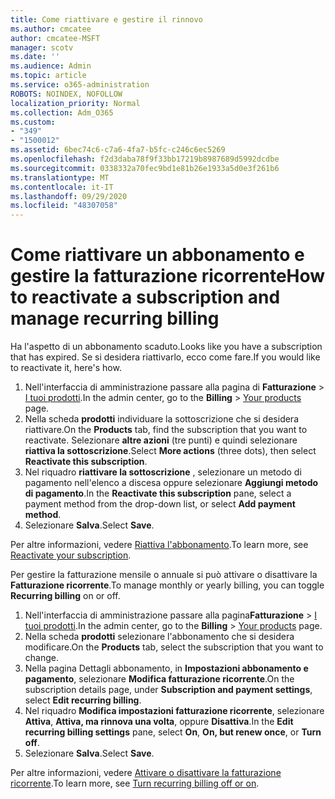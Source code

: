 ```yaml
---
title: Come riattivare e gestire il rinnovo
ms.author: cmcatee
author: cmcatee-MSFT
manager: scotv
ms.date: ''
ms.audience: Admin
ms.topic: article
ms.service: o365-administration
ROBOTS: NOINDEX, NOFOLLOW
localization_priority: Normal
ms.collection: Adm_O365
ms.custom:
- "349"
- "1500012"
ms.assetid: 6bec74c6-c7a6-4fa7-b5fc-c246c6ec5269
ms.openlocfilehash: f2d3daba78f9f33bb17219b8987689d5992dcdbe
ms.sourcegitcommit: 0338332a70fec9bd1e81b26e1933a5d0e3f261b6
ms.translationtype: MT
ms.contentlocale: it-IT
ms.lasthandoff: 09/29/2020
ms.locfileid: "48307058"
---
```

# <a name="how-to-reactivate-a-subscription-and-manage-recurring-billing"></a><span data-ttu-id="110d0-102">Come riattivare un abbonamento e gestire la fatturazione ricorrente</span><span class="sxs-lookup"><span data-stu-id="110d0-102">How to reactivate a subscription and manage recurring billing</span></span>

<span data-ttu-id="110d0-103">Ha l'aspetto di un abbonamento scaduto.</span><span class="sxs-lookup"><span data-stu-id="110d0-103">Looks like you have a subscription that has expired.</span></span> <span data-ttu-id="110d0-104">Se si desidera riattivarlo, ecco come fare.</span><span class="sxs-lookup"><span data-stu-id="110d0-104">If you would like to reactivate it, here's how.</span></span>
  
1. <span data-ttu-id="110d0-105">Nell'interfaccia di amministrazione passare alla pagina di **Fatturazione** > [I tuoi prodotti](https://go.microsoft.com/fwlink/p/?linkid=842054).</span><span class="sxs-lookup"><span data-stu-id="110d0-105">In the admin center, go to the **Billing** > [Your products](https://go.microsoft.com/fwlink/p/?linkid=842054) page.</span></span>
2. <span data-ttu-id="110d0-106">Nella scheda **prodotti** individuare la sottoscrizione che si desidera riattivare.</span><span class="sxs-lookup"><span data-stu-id="110d0-106">On the **Products** tab, find the subscription that you want to reactivate.</span></span> <span data-ttu-id="110d0-107">Selezionare **altre azioni** (tre punti) e quindi selezionare **riattiva la sottoscrizione**.</span><span class="sxs-lookup"><span data-stu-id="110d0-107">Select **More actions** (three dots), then select **Reactivate this subscription**.</span></span>
3. <span data-ttu-id="110d0-108">Nel riquadro **riattivare la sottoscrizione** , selezionare un metodo di pagamento nell'elenco a discesa oppure selezionare **Aggiungi metodo di pagamento**.</span><span class="sxs-lookup"><span data-stu-id="110d0-108">In the **Reactivate this subscription** pane, select a payment method from the drop-down list, or select **Add payment method**.</span></span>
4. <span data-ttu-id="110d0-109">Selezionare **Salva**.</span><span class="sxs-lookup"><span data-stu-id="110d0-109">Select **Save**.</span></span>

<span data-ttu-id="110d0-110">Per altre informazioni, vedere [Riattiva l'abbonamento](https://docs.microsoft.com/microsoft-365/commerce/subscriptions-and-billing/reactivate-your-subscription).</span><span class="sxs-lookup"><span data-stu-id="110d0-110">To learn more, see [Reactivate your subscription](https://docs.microsoft.com/microsoft-365/commerce/subscriptions-and-billing/reactivate-your-subscription).</span></span>

<span data-ttu-id="110d0-111">Per gestire la fatturazione mensile o annuale si può attivare o disattivare la **Fatturazione ricorrente**.</span><span class="sxs-lookup"><span data-stu-id="110d0-111">To manage monthly or yearly billing, you can toggle **Recurring billing** on or off.</span></span>
  
1. <span data-ttu-id="110d0-112">Nell'interfaccia di amministrazione passare alla pagina**Fatturazione** > [I tuoi prodotti](https://go.microsoft.com/fwlink/p/?linkid=842054).</span><span class="sxs-lookup"><span data-stu-id="110d0-112">In the admin center, go to the **Billing** > [Your products](https://go.microsoft.com/fwlink/p/?linkid=842054) page.</span></span>
2. <span data-ttu-id="110d0-113">Nella scheda **prodotti** selezionare l'abbonamento che si desidera modificare.</span><span class="sxs-lookup"><span data-stu-id="110d0-113">On the **Products** tab, select the subscription that you want to change.</span></span>
3. <span data-ttu-id="110d0-114">Nella pagina Dettagli abbonamento, in **Impostazioni abbonamento e pagamento**, selezionare **Modifica fatturazione ricorrente**.</span><span class="sxs-lookup"><span data-stu-id="110d0-114">On the subscription details page, under **Subscription and payment settings**, select **Edit recurring billing**.</span></span>
4. <span data-ttu-id="110d0-115">Nel riquadro **Modifica impostazioni fatturazione ricorrente**, selezionare **Attiva**, **Attiva, ma rinnova una volta**, oppure **Disattiva**.</span><span class="sxs-lookup"><span data-stu-id="110d0-115">In the **Edit recurring billing settings** pane, select **On**, **On, but renew once**, or **Turn off**.</span></span>
5. <span data-ttu-id="110d0-116">Selezionare **Salva**.</span><span class="sxs-lookup"><span data-stu-id="110d0-116">Select **Save**.</span></span>

<span data-ttu-id="110d0-117">Per altre informazioni, vedere [Attivare o disattivare la fatturazione ricorrente](https://docs.microsoft.com/microsoft-365/commerce/subscriptions/renew-your-subscription#turn-recurring-billing-off-or-on).</span><span class="sxs-lookup"><span data-stu-id="110d0-117">To learn more, see [Turn recurring billing off or on](https://docs.microsoft.com/microsoft-365/commerce/subscriptions/renew-your-subscription#turn-recurring-billing-off-or-on).</span></span>
